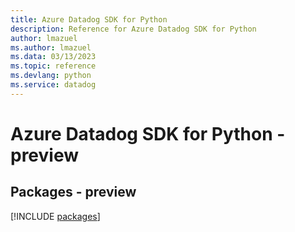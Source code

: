 ```yaml
---
title: Azure Datadog SDK for Python
description: Reference for Azure Datadog SDK for Python
author: lmazuel
ms.author: lmazuel
ms.data: 03/13/2023
ms.topic: reference
ms.devlang: python
ms.service: datadog
---
```

# Azure Datadog SDK for Python - preview
## Packages - preview
[!INCLUDE [packages](datadog-index.md)]